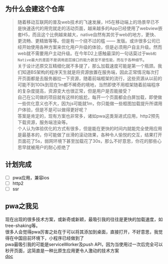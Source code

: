 ## 为什么会建这个仓库

> 随着移动互联网的普及web技术的飞速发展，H5在移动端上的场景早已不是快速迭代的用完就走的活动页面，越来越多的App已经使用了webview嵌套H5，而且这个比例越来越大，native自然有其优于web的地方，更快、更流畅、更精致等等。但是有一个绕不过的槛 —— 发版。或许很多公司已经开始使用各种方案来优化用户升级的体验，但是必须用户自主升级。然而web就不需要用户主动升级。在今年D2上感触最深的一句话莫过于`Web和Native最大的差距不是调用底层接口的能力甚至不是性能，而在于各种细节`。  
关于设计还原交互精细化就不多提了，那么加载速度可能是第一个瓶颈。我们知道BS架构的程序天生就是将资源放置在服务端，因此正常情况每次打开页面都是去服务器拉一下资源，随着前端框架的流行，这些资源从以前的可能不到100k到现在1m都不稀奇的境地，当然即使不用框架随着前端程序的复杂度提高，资源变大也很正常，但是用户是否能接受？  
自己在公司做的项目就有这样的尴尬，每开一个页面都会白屏加载，即使做一些优化意义也不大，因为js可能就1m，你只能做一些框图加载提升所谓用户体验，但是不是可以做得更好呢？  
答案是肯定的，现有方案也非常多，诸如pwa这类渐进式应用，http2预先下载资源，服务端渲染等。  
个人认为体验优化的方式有很多，但是能在更快的时间内就能完全使用应用是最基本的，你可能做了丝滑的滚动效果，各种令人愉悦的交互，结果打开页面花了5s，弱网环境下甚至加载花了30s，那么不好意思，你花的那些心思早就被用户的耐心拒绝了

## 计划完成
- [ ] pwa应用，兼容ios
- [ ] http2
- [ ] ssr

## pwa之我见
现在出现的很多技术方案，或新奇或新颖，最吸引我的往往是更快的加载速度，如tree-shaking等。  
很多人会觉得pwa厉害之处在于可以将其添加到桌面，直接打开，不好意思，我觉得在中国目前环境下，小程序已经做到了  
pwa最吸引我的可能是serviceWorker及push API，因为当使用过一次后完全可以秒开页面，这简直是一种比原生应用更令人激动的技术方案  
[doc](/docs/learn_pwa.md)  
